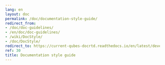 ```yaml
---
lang: en
layout: doc
permalink: /doc/documentation-style-guide/
redirect_from:
- /doc/doc-guidelines/
- /en/doc/doc-guidelines/
- /wiki/DocStyle/
- /doc/DocStyle/
redirect_to: https://current-qubes-docrtd.readthedocs.io/en/latest/developer/general/documentation-style-guide.html
ref: 30
title: Documentation style guide
---
```

